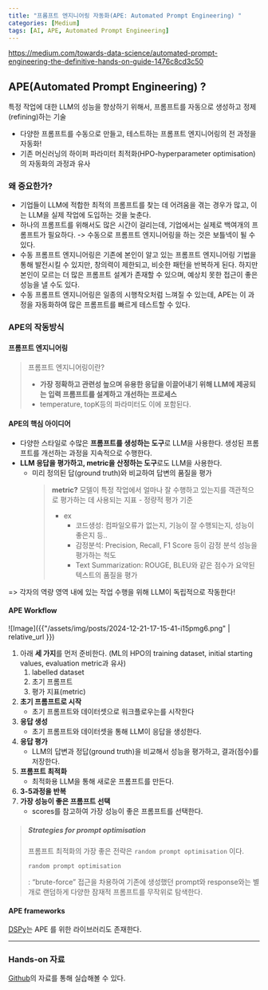 ```yaml
---
title: "프롬프트 엔지니어링 자동화(APE: Automated Prompt Engineering) "
categories: [Medium]
tags: [AI, APE, Automated Prompt Engineering]
---
```


https://medium.com/towards-data-science/automated-prompt-engineering-the-definitive-hands-on-guide-1476c8cd3c50

## APE(Automated Prompt Engineering) ?

특정 작업에 대한 LLM의 성능을 향상하기 위해서, 프롬프트를 자동으로 생성하고 정제(refining)하는 기술

- 다양한 프롬프트를 수동으로 만들고, 테스트하는 프롬프트 엔지니어링의 전 과정을 자동화!
- 기존 머신러닝의 하이퍼 파라미터 최적화(HPO-hyperparameter optimisation)의 자동화의 과정과 유사

### 왜 중요한가?

- 기업들이 LLM에 적합한 최적의 프롬프트를 찾는 데 어려움을 겪는 경우가 많고, 이는 LLM을 실제 작업에 도입하는 것을 늦춘다.
- 하나의 프롬프트를 위해서도 많은 시간이 걸리는데, 기업에서는 실제로 백여개의 프롬프트가 필요하다. -> 수동으로 프롬프트 엔지니어링을 하는 것은 보틀넥이 될 수 있다.
- 수동 프롬프트 엔지니어링은 기존에 본인이 알고 있는 프롬프트 엔지니어링 기법을 통해 발전시킬 수 있지만, 창의력이 제한되고, 비슷한 패턴을 반복하게 된다. 하지만 본인이 모르는 더 많은 프롬프트 설계가 존재할 수 있으며, 예상치 못한 접근이 좋은 성능을 낼 수도 있다.
- 수동 프롬프트 엔지니어링은 일종의 시행착오처럼 느껴질 수 있는데, APE는 이 과정을 자동화하여 많은 프롬프트를 빠르게 테스트할 수 있다.

### APE의 작동방식

#### 프롬프트 엔지니어링  

> 프롬프트 엔지니어링이란?
>
> - **가장 정확하고 관련성 높으며 유용한 응답을 이끌어내기 위해 LLM에 제공되는 입력 프롬프트를 설계하고 개선하는 프로세스**
> - temperature, topK등의 파라미터도 이에 포함된다.

#### APE의 핵심 아이디어

- 다양한 스타일로 수많은 **프롬프트를 생성하는 도구**로 LLM을 사용한다. 생성된 프롬프트를 개선하는 과정을 지속적으로 수행한다.
- **LLM 응답을 평가하고, metric을 산정하는 도구**로도 LLM을 사용한다.
  - 미리 정의된 답(ground truth)와 비교하여 답변의 품질을 평가
    > **metric?** 모델이 특정 작업에서 얼마나 잘 수행하고 있는지를 객관적으로 평가하는 데 사용되는 지표 - 정량적 평가 기준
    >
    > - ex
    >   - 코드생성: 컴파일오류가 없는지, 기능이 잘 수행되는지, 성능이 좋은지 등..
    >   - 감정분석: Precision, Recall, F1 Score 등이 감정 분석 성능을 평가하는 척도
    >   - Text Summarization: ROUGE, BLEU와 같은 점수가 요약된 텍스트의 품질을 평가

=> 각자의 역량 영역 내에 있는 작업 수행을 위해 LLM이 독립적으로 작동한다!

#### APE Workflow

![Image]({{"/assets/img/posts/2024-12-21-17-15-41-i15pmg6.png" | relative_url }})

1. 아래 **세 가지**를 먼저 준비한다. (ML의 HPO의 training dataset, initial starting values, evaluation metric과 유사)
   1. labelled dataset
   2. 초기 프롬프트
   3. 평가 지표(metric)
2. **초기 프롬프트로 시작**
   - 초기 프롬프트와 데이터셋으로 워크플로우는를 시작한다
3. **응답 생성**
   - 초기 프롬프트와 데이터셋을 통해 LLM이 응답을 생성한다.
4. **응답 평가**
   - LLM의 답변과 정답(ground truth)을 비교해서 성능을 평가하고, 결과(점수)를 저장한다.
5. **프롬프트 최적화**
   - 최적화용 LLM을 통해 새로운 프롬프트를 만든다.
6. **3-5과정을 반복**
7. **가장 성능이 좋은 프롬프트 선택**
   - scores를 참고하여 가장 성능이 좋은 프롬프트를 선택한다.

> ##### Strategies for prompt optimisation
>
> 프롬프트 최적화의 가장 좋은 전략은 `random prompt optimisation` 이다.
>
> `random prompt optimisation`
>
> : “brute-force” 접근을 차용하여 기존에 생성했던 prompt와 response와는 별개로 랜덤하게 다양한 잠재적 프롬프트를 무작위로 탐색한다.

#### APE frameworks

[DSPy](https://github.com/stanfordnlp/dspy)는 APE 를 위한 라이브러리도 존재한다.

---

### Hands-on 자료

[Github](https://github.com/marshmellow77/automated-prompt-engineering-from-scratch)의 자료를 통해 실습해볼 수 있다.
